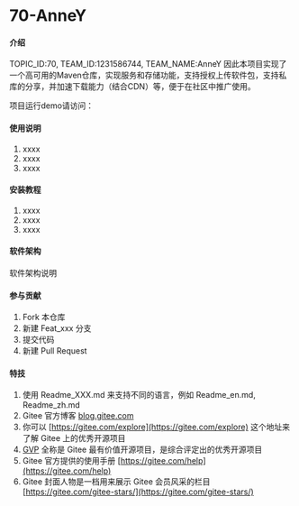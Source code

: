# 70-AnneY

#### 介绍
TOPIC_ID:70, TEAM_ID:1231586744, TEAM_NAME:AnneY
因此本项目实现了一个高可用的Maven仓库，实现服务和存储功能，支持授权上传软件包，支持私库的分享，并加速下载能力（结合CDN）等，便于在社区中推广使用。



项目运行demo请访问：


#### 使用说明

1.  xxxx
2.  xxxx
3.  xxxx


#### 安装教程

1.  xxxx
2.  xxxx
3.  xxxx


#### 软件架构
软件架构说明


#### 参与贡献

1.  Fork 本仓库
2.  新建 Feat_xxx 分支
3.  提交代码
4.  新建 Pull Request


#### 特技

1.  使用 Readme\_XXX.md 来支持不同的语言，例如 Readme\_en.md, Readme\_zh.md
2.  Gitee 官方博客 [blog.gitee.com](https://blog.gitee.com)
3.  你可以 [https://gitee.com/explore](https://gitee.com/explore) 这个地址来了解 Gitee 上的优秀开源项目
4.  [GVP](https://gitee.com/gvp) 全称是 Gitee 最有价值开源项目，是综合评定出的优秀开源项目
5.  Gitee 官方提供的使用手册 [https://gitee.com/help](https://gitee.com/help)
6.  Gitee 封面人物是一档用来展示 Gitee 会员风采的栏目 [https://gitee.com/gitee-stars/](https://gitee.com/gitee-stars/)
